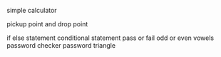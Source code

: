 simple calculator

pickup point and drop point

if else statement
    conditional statement
    pass or fail
    odd or even
    vowels
    password checker
    password triangle
